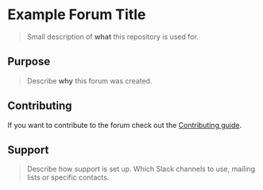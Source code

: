 # Example Forum Title
> Small description of **what** this repository is used for.

## Purpose
> Describe **why** this forum was created.

## Contributing

If you want to contribute to the forum check out the [Contributing guide](CONTRIBUTING.md).

## Support
> Describe how support is set up. Which Slack channels to use, mailing lists or specific contacts.